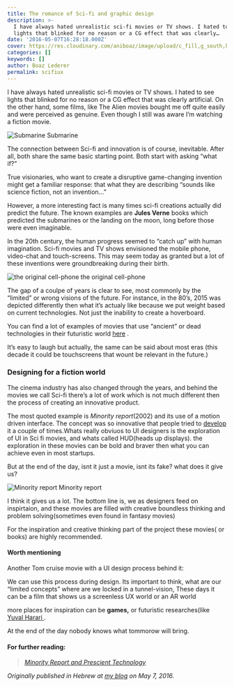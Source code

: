 ```yaml
---
title: The romance of Sci-fi and graphic design
description: >-
  I have always hated unrealistic sci-fi movies or TV shows. I hated to see
  lights that blinked for no reason or a CG effect that was clearly…
date: '2016-05-07T16:28:18.000Z'
cover: https://res.cloudinary.com/aniboaz/image/upload/c_fill,g_south,h_400,w_400/v1653130582/Blog/0_N3eA2xRKepIS4oiC.jpg
categories: []
keywords: []
author: Boaz Lederer
permalink: scifiux
---
```


I have always hated unrealistic sci-fi movies or TV shows. I hated to see lights that blinked for no reason or a CG effect that was clearly artificial. On the other hand, some films, like The Alien movies bought me off quite easily and were perceived as genuine. Even though I still was aware I’m watching a fiction movie.

![Submarine](https://res.cloudinary.com/aniboaz/image/upload/c_fill,g_south,h_400,w_400/v1653130582/Blog/0_N3eA2xRKepIS4oiC.jpg)
Submarine

The connection between Sci-fi and innovation is of course, inevitable. After all, both share the same basic starting point. Both start with asking “what if?”

True visionaries, who want to create a disruptive game-changing invention might get a familiar response: that what they are describing “sounds like science fiction, not an invention…”

However, a more interesting fact is many times sci-fi creations actually did predict the future. The known examples are **Jules Verne** books which predicted the submarines or the landing on the moon, long before those were even imaginable.

In the 20th century, the human progress seemed to “catch up” with human imagination. Sci-fi movies and TV shows envisioned the mobile phone, video-chat and touch-screens. This may seem today as granted but a lot of these inventions were groundbreaking during their birth.

![the original cell-phone](https://res.cloudinary.com/aniboaz/image/upload/q_auto/Blog/0_CeVByTqde_HlkpUE.jpg)
the original cell-phone

The gap of a coulpe of years is clear to see, most commonly by the “limited” or wrong visions of the future. For instance, in the 80’s, 2015 was depicted differently then what it’s actualy like because we put weight based on current technologies. Not just the inability to create a hoverboard.

You can find a lot of examples of movies that use “ancient” or dead technologies in their futuristic world [here](http://io9.gizmodo.com/12-futuristic-worlds-where-everybody-uses-obsolete-te-1646690502) .

It’s easy to laugh but actually, the same can be said about most eras (this decade it could be touchscreens that wount be relevant in the future.)

### Designing for a fiction world

The cinema industry has also changed through the years, and behind the movies we call Sci-fi there’s a lot of work which is not much different then the process of creating an innovative product.

The most quoted example is _Minority report_(2002) and its use of a motion driven interface. The concept was so innovative that people tried to [develop](http://www.hanselman.com/blog/LeapMotionAmazingRevolutionaryUseless.aspx) it a couple of times.Whats really obviuos to UI designers is the exploration of UI in Sci fi movies, and whats called HUD(heads up displays). the exploration in these movies can be bold and braver then what you can achieve even in most startups.

But at the end of the day, isnt it just a movie, isnt its fake? what does it give us?

![Minority report](https://res.cloudinary.com/aniboaz/image/upload/v1653130626/Blog/0_59RFHWggrW6ZNPFe.gif)
Minority report

I think it gives us a lot. The bottom line is, we as designers feed on inspirtaion, and these movies are filled with creative boundless thinking and problem solving(sometimes even found in fantasy movies)

For the inspiration and creative thinking part of the project these movies( or books) are highly recommended.

#### Worth mentioning

Another Tom cruise movie with a UI design process behind it:

We can use this process during design. Its important to think, what are our “limited concepts” where are we locked in a tunnel-vision, These days it can be a film that shows us a screenless UX world or an AR world

more places for inspiration can be **games,** or futuristic researches(like [Yuval Harari ](https://en.wikipedia.org/wiki/Yuval_Noah_Harari).

At the end of the day nobody knows what tommorow will bring.

#### For further reading:

> [_Minority Report and Prescient Technology_](https://www.overthinkingit.com/2012/08/17/minority-report-touchscreens/)

_Originally published in Hebrew at_ [_my blog_](http://www.aniboaz.co.il/Blog/blog/2016/05/07/huds-guis/) _on May 7, 2016._